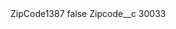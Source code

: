 <?xml version="1.0" encoding="UTF-8"?>
<CustomMetadata xmlns="http://soap.sforce.com/2006/04/metadata" xmlns:xsi="http://www.w3.org/2001/XMLSchema-instance" xmlns:xsd="http://www.w3.org/2001/XMLSchema">
    <label>ZipCode1387</label>
    <protected>false</protected>
    <values>
        <field>Zipcode__c</field>
        <value xsi:type="xsd:string">30033</value>
    </values>
</CustomMetadata>

